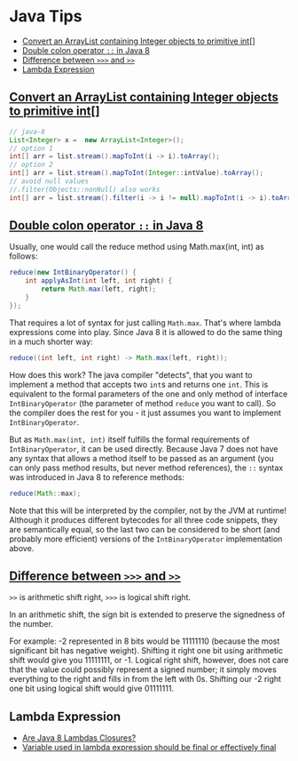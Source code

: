 # Java Tips<!-- omit from toc -->

- [Convert an ArrayList containing Integer objects to primitive int\[\]](#convert-an-arraylist-containing-integer-objects-to-primitive-int)
- [Double colon operator `::` in Java 8](#double-colon-operator--in-java-8)
- [Difference between `>>>` and `>>`](#difference-between--and-)
- [Lambda Expression](#lambda-expression)

## [Convert an ArrayList containing Integer objects to primitive int[]](https://stackoverflow.com/questions/718554/how-to-convert-an-arraylist-containing-integers-to-primitive-int-array)

```java
// java-8
List<Integer> x =  new ArrayList<Integer>();
// option 1
int[] arr = list.stream().mapToInt(i -> i).toArray();
// option 2
int[] arr = list.stream().mapToInt(Integer::intValue).toArray();
// avoid null values
//.filter(Objects::nonNull) also works
int[] arr = list.stream().filter(i -> i != null).mapToInt(i -> i).toArray();
```

## [Double colon operator `::` in Java 8](https://stackoverflow.com/questions/20001427/double-colon-operator-in-java-8)

Usually, one would call the reduce method using Math.max(int, int) as follows:

```java
reduce(new IntBinaryOperator() {
    int applyAsInt(int left, int right) {
        return Math.max(left, right);
    }
});
```

That requires a lot of syntax for just calling `Math.max`. That's where lambda expressions come into play. Since Java 8 it is allowed to do the same thing in a much shorter way:

```java
reduce((int left, int right) -> Math.max(left, right));
```

How does this work? The java compiler "detects", that you want to implement a method that accepts two `int`s and returns one `int`. This is equivalent to the formal parameters of the one and only method of interface `IntBinaryOperator` (the parameter of method `reduce` you want to call). So the compiler does the rest for you - it just assumes you want to implement `IntBinaryOperator`.

But as `Math.max(int, int)` itself fulfills the formal requirements of `IntBinaryOperator`, it can be used directly. Because Java 7 does not have any syntax that allows a method itself to be passed as an argument (you can only pass method results, but never method references), the `::` syntax was introduced in Java 8 to reference methods:

```java
reduce(Math::max);
```

Note that this will be interpreted by the compiler, not by the JVM at runtime! Although it produces different bytecodes for all three code snippets, they are semantically equal, so the last two can be considered to be short (and probably more efficient) versions of the `IntBinaryOperator` implementation above.

## [Difference between `>>>` and `>>`](https://stackoverflow.com/questions/2811319/difference-between-and)

`>>` is arithmetic shift right, `>>>` is logical shift right.

In an arithmetic shift, the sign bit is extended to preserve the signedness of the number.

For example: -2 represented in 8 bits would be 11111110 (because the most significant bit has negative weight). Shifting it right one bit using arithmetic shift would give you 11111111, or -1. Logical right shift, however, does not care that the value could possibly represent a signed number; it simply moves everything to the right and fills in from the left with 0s. Shifting our -2 right one bit using logical shift would give 01111111.

## Lambda Expression

- [Are Java 8 Lambdas Closures?](https://www.bruceeckel.com/2015/10/17/are-java-8-lambdas-closures/)
- [Variable used in lambda expression should be final or effectively final](https://stackoverflow.com/questions/34865383/variable-used-in-lambda-expression-should-be-final-or-effectively-final)
